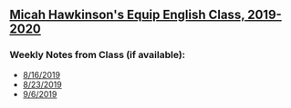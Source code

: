 [Micah Hawkinson's Equip English Class, 2019-2020](readme.md)
---
### Weekly Notes from Class (if available):
- [8/16/2019](notes/20190816.md)
- [8/23/2019](notes/20190823.md)
- [9/6/2019](notes/20190906.md)